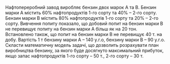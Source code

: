 Нафтопереробний завод виробляє бензин двох марок A та B. Бензин марки A містить 60% нафтопродуктів 1-го сорту та 40% – 2-го сорту. Бензин марки B містить 80% нафтопродуктів 1-го сорту та 20% – 2-го сорту. Вивчення попиту показало, що добовий попит на бензин марки B не перевищує попиту на бензин марки A більш як на 20 тон. Встановлено також, що попит на бензин марки B не перевищує 40 т. на добу. Вартість 1 т бензину марки A – 140 у.г.о, бензину марки B – 90 у.г.о. Скласти математичну модель задачі, що дозволить розрахувати план виробництва бензину, за якого буде досягнуто максимальний прибуток, якщо запас нафтопродуктів 1-го сорту – 50 т., 2-го сорту – 30 т.

